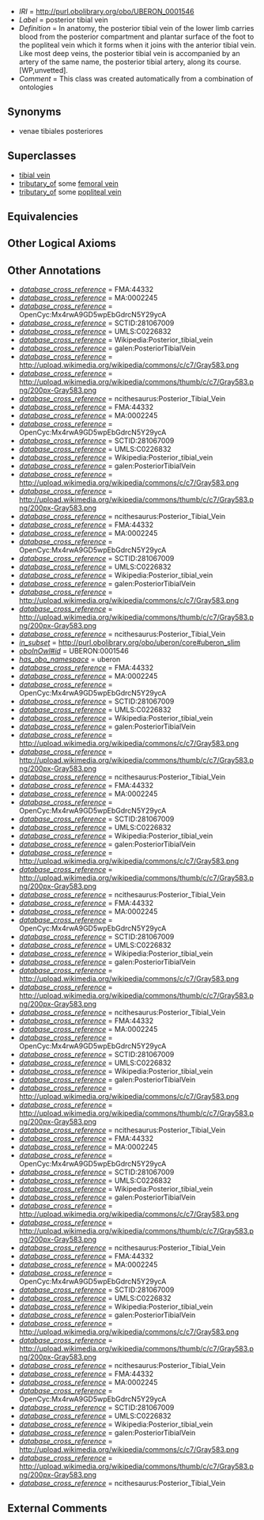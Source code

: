  * *IRI* = http://purl.obolibrary.org/obo/UBERON_0001546
 * *Label* = posterior tibial vein
 * *Definition* = In anatomy, the posterior tibial vein of the lower limb carries blood from the posterior compartment and plantar surface of the foot to the popliteal vein which it forms when it joins with the anterior tibial vein. Like most deep veins, the posterior tibial vein is accompanied by an artery of the same name, the posterior tibial artery, along its course. [WP,unvetted].
 * *Comment* = This class was created automatically from a combination of ontologies

## Synonyms

 * venae tibiales posteriores

## Superclasses

 * [tibial vein](../../UBERON/70/UBERON_0010370.md)
 * [tributary_of](../../core#tributary/of/core#tributary_of.md) some [femoral vein](../../UBERON/61/UBERON_0001361.md)
 * [tributary_of](../../core#tributary/of/core#tributary_of.md) some [popliteal vein](../../UBERON/44/UBERON_0001544.md)

## Equivalencies


## Other Logical Axioms


## Other Annotations

 * *[database_cross_reference](../../ef/oboInOwl#hasDbXref.md)* = FMA:44332
 * *[database_cross_reference](../../ef/oboInOwl#hasDbXref.md)* = MA:0002245
 * *[database_cross_reference](../../ef/oboInOwl#hasDbXref.md)* = OpenCyc:Mx4rwA9GD5wpEbGdrcN5Y29ycA
 * *[database_cross_reference](../../ef/oboInOwl#hasDbXref.md)* = SCTID:281067009
 * *[database_cross_reference](../../ef/oboInOwl#hasDbXref.md)* = UMLS:C0226832
 * *[database_cross_reference](../../ef/oboInOwl#hasDbXref.md)* = Wikipedia:Posterior_tibial_vein
 * *[database_cross_reference](../../ef/oboInOwl#hasDbXref.md)* = galen:PosteriorTibialVein
 * *[database_cross_reference](../../ef/oboInOwl#hasDbXref.md)* = http://upload.wikimedia.org/wikipedia/commons/c/c7/Gray583.png
 * *[database_cross_reference](../../ef/oboInOwl#hasDbXref.md)* = http://upload.wikimedia.org/wikipedia/commons/thumb/c/c7/Gray583.png/200px-Gray583.png
 * *[database_cross_reference](../../ef/oboInOwl#hasDbXref.md)* = ncithesaurus:Posterior_Tibial_Vein
 * *[database_cross_reference](../../ef/oboInOwl#hasDbXref.md)* = FMA:44332
 * *[database_cross_reference](../../ef/oboInOwl#hasDbXref.md)* = MA:0002245
 * *[database_cross_reference](../../ef/oboInOwl#hasDbXref.md)* = OpenCyc:Mx4rwA9GD5wpEbGdrcN5Y29ycA
 * *[database_cross_reference](../../ef/oboInOwl#hasDbXref.md)* = SCTID:281067009
 * *[database_cross_reference](../../ef/oboInOwl#hasDbXref.md)* = UMLS:C0226832
 * *[database_cross_reference](../../ef/oboInOwl#hasDbXref.md)* = Wikipedia:Posterior_tibial_vein
 * *[database_cross_reference](../../ef/oboInOwl#hasDbXref.md)* = galen:PosteriorTibialVein
 * *[database_cross_reference](../../ef/oboInOwl#hasDbXref.md)* = http://upload.wikimedia.org/wikipedia/commons/c/c7/Gray583.png
 * *[database_cross_reference](../../ef/oboInOwl#hasDbXref.md)* = http://upload.wikimedia.org/wikipedia/commons/thumb/c/c7/Gray583.png/200px-Gray583.png
 * *[database_cross_reference](../../ef/oboInOwl#hasDbXref.md)* = ncithesaurus:Posterior_Tibial_Vein
 * *[database_cross_reference](../../ef/oboInOwl#hasDbXref.md)* = FMA:44332
 * *[database_cross_reference](../../ef/oboInOwl#hasDbXref.md)* = MA:0002245
 * *[database_cross_reference](../../ef/oboInOwl#hasDbXref.md)* = OpenCyc:Mx4rwA9GD5wpEbGdrcN5Y29ycA
 * *[database_cross_reference](../../ef/oboInOwl#hasDbXref.md)* = SCTID:281067009
 * *[database_cross_reference](../../ef/oboInOwl#hasDbXref.md)* = UMLS:C0226832
 * *[database_cross_reference](../../ef/oboInOwl#hasDbXref.md)* = Wikipedia:Posterior_tibial_vein
 * *[database_cross_reference](../../ef/oboInOwl#hasDbXref.md)* = galen:PosteriorTibialVein
 * *[database_cross_reference](../../ef/oboInOwl#hasDbXref.md)* = http://upload.wikimedia.org/wikipedia/commons/c/c7/Gray583.png
 * *[database_cross_reference](../../ef/oboInOwl#hasDbXref.md)* = http://upload.wikimedia.org/wikipedia/commons/thumb/c/c7/Gray583.png/200px-Gray583.png
 * *[database_cross_reference](../../ef/oboInOwl#hasDbXref.md)* = ncithesaurus:Posterior_Tibial_Vein
 * *[in_subset](../../et/oboInOwl#inSubset.md)* = http://purl.obolibrary.org/obo/uberon/core#uberon_slim
 * *[oboInOwl#id](../../id/oboInOwl#id.md)* = UBERON:0001546
 * *[has_obo_namespace](../../ce/oboInOwl#hasOBONamespace.md)* = uberon
 * *[database_cross_reference](../../ef/oboInOwl#hasDbXref.md)* = FMA:44332
 * *[database_cross_reference](../../ef/oboInOwl#hasDbXref.md)* = MA:0002245
 * *[database_cross_reference](../../ef/oboInOwl#hasDbXref.md)* = OpenCyc:Mx4rwA9GD5wpEbGdrcN5Y29ycA
 * *[database_cross_reference](../../ef/oboInOwl#hasDbXref.md)* = SCTID:281067009
 * *[database_cross_reference](../../ef/oboInOwl#hasDbXref.md)* = UMLS:C0226832
 * *[database_cross_reference](../../ef/oboInOwl#hasDbXref.md)* = Wikipedia:Posterior_tibial_vein
 * *[database_cross_reference](../../ef/oboInOwl#hasDbXref.md)* = galen:PosteriorTibialVein
 * *[database_cross_reference](../../ef/oboInOwl#hasDbXref.md)* = http://upload.wikimedia.org/wikipedia/commons/c/c7/Gray583.png
 * *[database_cross_reference](../../ef/oboInOwl#hasDbXref.md)* = http://upload.wikimedia.org/wikipedia/commons/thumb/c/c7/Gray583.png/200px-Gray583.png
 * *[database_cross_reference](../../ef/oboInOwl#hasDbXref.md)* = ncithesaurus:Posterior_Tibial_Vein
 * *[database_cross_reference](../../ef/oboInOwl#hasDbXref.md)* = FMA:44332
 * *[database_cross_reference](../../ef/oboInOwl#hasDbXref.md)* = MA:0002245
 * *[database_cross_reference](../../ef/oboInOwl#hasDbXref.md)* = OpenCyc:Mx4rwA9GD5wpEbGdrcN5Y29ycA
 * *[database_cross_reference](../../ef/oboInOwl#hasDbXref.md)* = SCTID:281067009
 * *[database_cross_reference](../../ef/oboInOwl#hasDbXref.md)* = UMLS:C0226832
 * *[database_cross_reference](../../ef/oboInOwl#hasDbXref.md)* = Wikipedia:Posterior_tibial_vein
 * *[database_cross_reference](../../ef/oboInOwl#hasDbXref.md)* = galen:PosteriorTibialVein
 * *[database_cross_reference](../../ef/oboInOwl#hasDbXref.md)* = http://upload.wikimedia.org/wikipedia/commons/c/c7/Gray583.png
 * *[database_cross_reference](../../ef/oboInOwl#hasDbXref.md)* = http://upload.wikimedia.org/wikipedia/commons/thumb/c/c7/Gray583.png/200px-Gray583.png
 * *[database_cross_reference](../../ef/oboInOwl#hasDbXref.md)* = ncithesaurus:Posterior_Tibial_Vein
 * *[database_cross_reference](../../ef/oboInOwl#hasDbXref.md)* = FMA:44332
 * *[database_cross_reference](../../ef/oboInOwl#hasDbXref.md)* = MA:0002245
 * *[database_cross_reference](../../ef/oboInOwl#hasDbXref.md)* = OpenCyc:Mx4rwA9GD5wpEbGdrcN5Y29ycA
 * *[database_cross_reference](../../ef/oboInOwl#hasDbXref.md)* = SCTID:281067009
 * *[database_cross_reference](../../ef/oboInOwl#hasDbXref.md)* = UMLS:C0226832
 * *[database_cross_reference](../../ef/oboInOwl#hasDbXref.md)* = Wikipedia:Posterior_tibial_vein
 * *[database_cross_reference](../../ef/oboInOwl#hasDbXref.md)* = galen:PosteriorTibialVein
 * *[database_cross_reference](../../ef/oboInOwl#hasDbXref.md)* = http://upload.wikimedia.org/wikipedia/commons/c/c7/Gray583.png
 * *[database_cross_reference](../../ef/oboInOwl#hasDbXref.md)* = http://upload.wikimedia.org/wikipedia/commons/thumb/c/c7/Gray583.png/200px-Gray583.png
 * *[database_cross_reference](../../ef/oboInOwl#hasDbXref.md)* = ncithesaurus:Posterior_Tibial_Vein
 * *[database_cross_reference](../../ef/oboInOwl#hasDbXref.md)* = FMA:44332
 * *[database_cross_reference](../../ef/oboInOwl#hasDbXref.md)* = MA:0002245
 * *[database_cross_reference](../../ef/oboInOwl#hasDbXref.md)* = OpenCyc:Mx4rwA9GD5wpEbGdrcN5Y29ycA
 * *[database_cross_reference](../../ef/oboInOwl#hasDbXref.md)* = SCTID:281067009
 * *[database_cross_reference](../../ef/oboInOwl#hasDbXref.md)* = UMLS:C0226832
 * *[database_cross_reference](../../ef/oboInOwl#hasDbXref.md)* = Wikipedia:Posterior_tibial_vein
 * *[database_cross_reference](../../ef/oboInOwl#hasDbXref.md)* = galen:PosteriorTibialVein
 * *[database_cross_reference](../../ef/oboInOwl#hasDbXref.md)* = http://upload.wikimedia.org/wikipedia/commons/c/c7/Gray583.png
 * *[database_cross_reference](../../ef/oboInOwl#hasDbXref.md)* = http://upload.wikimedia.org/wikipedia/commons/thumb/c/c7/Gray583.png/200px-Gray583.png
 * *[database_cross_reference](../../ef/oboInOwl#hasDbXref.md)* = ncithesaurus:Posterior_Tibial_Vein
 * *[database_cross_reference](../../ef/oboInOwl#hasDbXref.md)* = FMA:44332
 * *[database_cross_reference](../../ef/oboInOwl#hasDbXref.md)* = MA:0002245
 * *[database_cross_reference](../../ef/oboInOwl#hasDbXref.md)* = OpenCyc:Mx4rwA9GD5wpEbGdrcN5Y29ycA
 * *[database_cross_reference](../../ef/oboInOwl#hasDbXref.md)* = SCTID:281067009
 * *[database_cross_reference](../../ef/oboInOwl#hasDbXref.md)* = UMLS:C0226832
 * *[database_cross_reference](../../ef/oboInOwl#hasDbXref.md)* = Wikipedia:Posterior_tibial_vein
 * *[database_cross_reference](../../ef/oboInOwl#hasDbXref.md)* = galen:PosteriorTibialVein
 * *[database_cross_reference](../../ef/oboInOwl#hasDbXref.md)* = http://upload.wikimedia.org/wikipedia/commons/c/c7/Gray583.png
 * *[database_cross_reference](../../ef/oboInOwl#hasDbXref.md)* = http://upload.wikimedia.org/wikipedia/commons/thumb/c/c7/Gray583.png/200px-Gray583.png
 * *[database_cross_reference](../../ef/oboInOwl#hasDbXref.md)* = ncithesaurus:Posterior_Tibial_Vein
 * *[database_cross_reference](../../ef/oboInOwl#hasDbXref.md)* = FMA:44332
 * *[database_cross_reference](../../ef/oboInOwl#hasDbXref.md)* = MA:0002245
 * *[database_cross_reference](../../ef/oboInOwl#hasDbXref.md)* = OpenCyc:Mx4rwA9GD5wpEbGdrcN5Y29ycA
 * *[database_cross_reference](../../ef/oboInOwl#hasDbXref.md)* = SCTID:281067009
 * *[database_cross_reference](../../ef/oboInOwl#hasDbXref.md)* = UMLS:C0226832
 * *[database_cross_reference](../../ef/oboInOwl#hasDbXref.md)* = Wikipedia:Posterior_tibial_vein
 * *[database_cross_reference](../../ef/oboInOwl#hasDbXref.md)* = galen:PosteriorTibialVein
 * *[database_cross_reference](../../ef/oboInOwl#hasDbXref.md)* = http://upload.wikimedia.org/wikipedia/commons/c/c7/Gray583.png
 * *[database_cross_reference](../../ef/oboInOwl#hasDbXref.md)* = http://upload.wikimedia.org/wikipedia/commons/thumb/c/c7/Gray583.png/200px-Gray583.png
 * *[database_cross_reference](../../ef/oboInOwl#hasDbXref.md)* = ncithesaurus:Posterior_Tibial_Vein
 * *[database_cross_reference](../../ef/oboInOwl#hasDbXref.md)* = FMA:44332
 * *[database_cross_reference](../../ef/oboInOwl#hasDbXref.md)* = MA:0002245
 * *[database_cross_reference](../../ef/oboInOwl#hasDbXref.md)* = OpenCyc:Mx4rwA9GD5wpEbGdrcN5Y29ycA
 * *[database_cross_reference](../../ef/oboInOwl#hasDbXref.md)* = SCTID:281067009
 * *[database_cross_reference](../../ef/oboInOwl#hasDbXref.md)* = UMLS:C0226832
 * *[database_cross_reference](../../ef/oboInOwl#hasDbXref.md)* = Wikipedia:Posterior_tibial_vein
 * *[database_cross_reference](../../ef/oboInOwl#hasDbXref.md)* = galen:PosteriorTibialVein
 * *[database_cross_reference](../../ef/oboInOwl#hasDbXref.md)* = http://upload.wikimedia.org/wikipedia/commons/c/c7/Gray583.png
 * *[database_cross_reference](../../ef/oboInOwl#hasDbXref.md)* = http://upload.wikimedia.org/wikipedia/commons/thumb/c/c7/Gray583.png/200px-Gray583.png
 * *[database_cross_reference](../../ef/oboInOwl#hasDbXref.md)* = ncithesaurus:Posterior_Tibial_Vein

## External Comments

